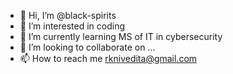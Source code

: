 - 👋 Hi, I’m @black-spirits
- 👀 I’m interested in coding 
- 🌱 I’m currently learning MS of IT in cybersecurity 
- 💞️ I’m looking to collaborate on ...
- 📫 How to reach me rknivedita@gmail.com

<!---
black-spirits/black-spirits is a ✨ special ✨ repository because its `README.md` (this file) appears on your GitHub profile.
You can click the Preview link to take a look at your changes.
--->
